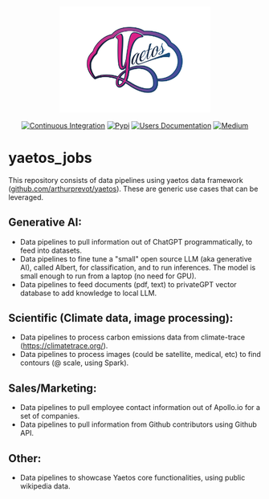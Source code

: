 <p align="center">
	<img src="./docs/images/logo_full_2_transp.png" alt="Yaetos Project" width="300" height="auto"/>
</p>

<div align="center">

[![Continuous Integration](https://github.com/arthurprevot/yaetos_jobs/actions/workflows/pythonapp.yml/badge.svg)](https://github.com/arthurprevot/yaetos_jobs/actions/workflows/pythonapp.yml)
[![Pypi](https://img.shields.io/pypi/v/yaetos.svg)](https://pypi.python.org/pypi/yaetos)
[![Users Documentation](https://img.shields.io/badge/-Users_Docs-blue?style=plastic&logo=readthedocs)](https://yaetos.readthedocs.io/en/latest/)
[![Medium](https://img.shields.io/badge/_-Medium-orange?style=plastic&logo=medium)](https://medium.com/@arthurprevot/yaetos-data-framework-description-ddc71caf6ce)

</div>

# yaetos_jobs
This repository consists of data pipelines using yaetos data framework ([github.com/arthurprevot/yaetos](https://github.com/arthurprevot/yaetos)). These are generic use cases that can be leveraged.

## Generative AI:
 * Data pipelines to pull information out of ChatGPT programmatically, to feed into datasets.
 * Data pipelines to fine tune a "small" open source LLM (aka generative AI), called Albert, for classification, and to run inferences. The model is small enough to run from a laptop (no need for GPU).
 * Data pipelines to feed documents (pdf, text) to privateGPT vector database to add knowledge to local LLM.

## Scientific (Climate data, image processing):
 * Data pipelines to process carbon emissions data from climate-trace (https://climatetrace.org/).
 * Data pipelines to process images (could be satellite, medical, etc) to find contours (@ scale, using Spark).

## Sales/Marketing:
 * Data pipelines to pull employee contact information out of Apollo.io for a set of companies.
 * Data pipelines to pull information from Github contributors using Github API. 

## Other:
 * Data pipelines to showcase Yaetos core functionalities, using public wikipedia data.

